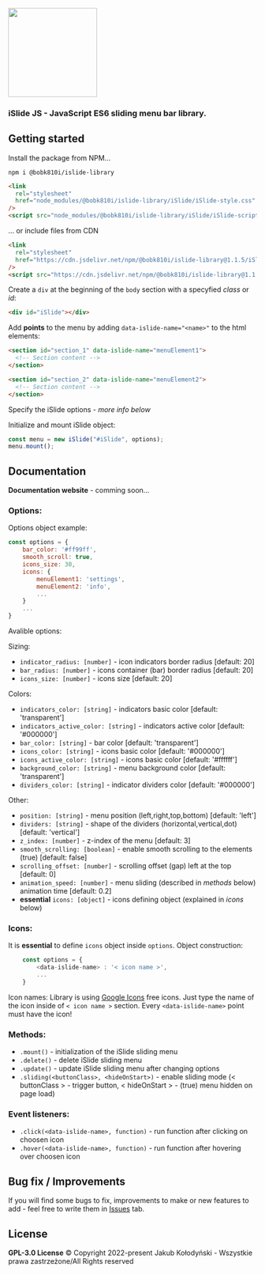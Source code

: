 <img src="https://user-images.githubusercontent.com/70112799/155586547-842f3ffc-a45c-432f-ac18-0dbbc54a8ea3.png" style="width: 180px;"></img>

### iSlide JS - JavaScript ES6 sliding menu bar library.

## Getting started

Install the package from NPM...

```npm
npm i @bobk810i/islide-library
```

```html
<link
  rel="stylesheet"
  href="node_modules/@bobk810i/islide-library/iSlide/iSlide-style.css"
/>
<script src="node_modules/@bobk810i/islide-library/iSlide/iSlide-script.js"></script>
```

... or include files from CDN

```html
<link
  rel="stylesheet"
  href="https://cdn.jsdelivr.net/npm/@bobk810i/islide-library@1.1.5/iSlide/iSlide-style.css"
/>
<script src="https://cdn.jsdelivr.net/npm/@bobk810i/islide-library@1.1.5/iSlide/iSlide-script.js"></script>
```

Create a `div` at the beginning of the `body` section with a specyfied _class_ or _id_:

```html
<div id="iSlide"></div>
```

Add **points** to the menu by adding `data-islide-name="<name>"` to the html elements:

```html
<section id="section_1" data-islide-name="menuElement1">
  <!-- Section content -->
</section>

<section id="section_2" data-islide-name="menuElement2">
  <!-- Section content -->
</section>
```

Specify the iSlide options - _more info below_

Initialize and mount iSlide object:

```js
const menu = new iSlide("#iSlide", options);
menu.mount();
```

## Documentation

**Documentation website** - comming soon...

### Options:

Options object example:

```js
const options = {
    bar_color: '#ff99ff',
    smooth_scroll: true,
    icons_size: 30,
    icons: {
        menuElement1: 'settings',
        menuElement2: 'info',
        ...
    }
    ...
}
```

Avalible options:

Sizing:

- `indicator_radius: [number]` - icon indicators border radius [default: 20]
- `bar_radius: [number]` - icons container (bar) border radius [default: 20]
- `icons_size: [number]` - icons size [default: 20]

Colors:

- `indicators_color: [string]` - indicators basic color [default: 'transparent']
- `indicators_active_color: [string]` - indicators active color [default: '#000000']
- `bar_color: [string]` - bar color [default: 'transparent']
- `icons_color: [string]` - icons basic color [default: '#000000']
- `icons_active_color: [string]` - icons basic color [default: '#ffffff']
- `background_color: [string]` - menu background color [default: 'transparent']
- `dividers_color: [string]` - indicator dividers color [default: '#000000']

Other:

- `position: [string]` - menu position (left,right,top,bottom) [default: 'left']
- `dividers: [string]` - shape of the dividers (horizontal,vertical,dot) [default: 'vertical']
- `z_index: [number]` - z-index of the menu [default: 3]
- `smooth_scrolling: [boolean]` - enable smooth scrolling to the elements (true) [default: false]
- `scrolling_offset: [number]` - scrolling offset (gap) left at the top [default: 0]
- `animation_speed: [number]` - menu sliding (described in _methods_ below) animation time [default: 0.2]
- **essential** `icons: [object]` - icons defining object (explained in _icons_ below)

### Icons:

It is **essential** to define `icons` object inside `options`.
Object construction:

```js
    const options = {
        <data-islide-name> : '< icon name >',
        ...
    }
```

Icon names:
Library is using [Google Icons](https://fonts.google.com/icons) free icons. Just type the name of the icon inside of `< icon name >` section.
Every `<data-islide-name>` point must have the icon!

### Methods:

- `.mount()` - initialization of the iSlide sliding menu
- `.delete()` - delete iSlide sliding menu
- `.update()` - update iSlide sliding menu after changing options
- `.sliding(<buttonClass>, <hideOnStart>)` - enable sliding mode (< buttonClass > - trigger button, < hideOnStart > - (true) menu hidden on page load)

### Event listeners:

- `.click(<data-islide-name>, function)` - run function after clicking on choosen icon
- `.hover(<data-islide-name>, function)` - run function after hovering over choosen icon

## Bug fix / Improvements

If you will find some bugs to fix, improvements to make or new features to add - feel free to write them in [Issues](https://github.com/bobk810i/iSlideJS-library/issues) tab.

## License

**GPL-3.0 License**
© Copyright 2022-present Jakub Kołodyński - Wszystkie prawa zastrzeżone/All Rights reserved
